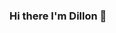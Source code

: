 ### Hi there I'm Dillon 👋

<!--
**dmedd98/dmedd98** is a ✨ _special_ ✨ repository because its `README.md` (this file) appears on your GitHub profile.

I am a recent graduate from the Flatiron School Data Science Bootcamp, looking for a full-time Data Scientist role in NYC. 


### Projects

-->
